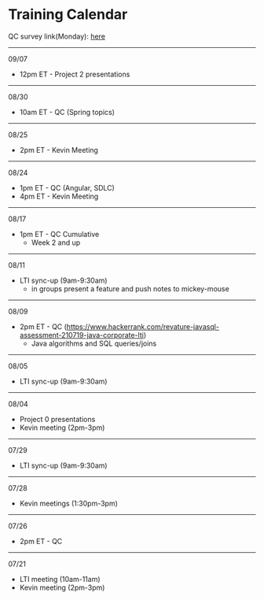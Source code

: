 # Training Calendar

QC survey link(Monday): [here](https://docs.google.com/forms/d/e/1FAIpQLSctgsH-__acrraIWMPDsV3XSFmTAujJNIxK9zKEhATsYsKHSw/viewform?usp=sf_link)


---

09/07
- 12pm ET - Project 2 presentations 

---

08/30
- 10am ET - QC (Spring topics)

---

08/25
- 2pm ET - Kevin Meeting

---

08/24
- 1pm ET - QC (Angular, SDLC)
- 4pm ET - Kevin Meeting

---

08/17
- 1pm ET - QC Cumulative
    - Week 2 and up

---

08/11
- LTI sync-up (9am-9:30am)
    - in groups present a feature and push notes to mickey-mouse

---

08/09
- 2pm ET - QC (https://www.hackerrank.com/revature-javasql-assessment-210719-java-corporate-lti)
    - Java algorithms and SQL queries/joins

---

08/05
- LTI sync-up (9am-9:30am)

---

08/04
- Project 0 presentations
- Kevin meeting (2pm-3pm)

---

07/29
- LTI sync-up (9am-9:30am)

---

07/28
- Kevin meetings (1:30pm-3pm)

---

07/26
- 2pm ET - QC

---

07/21
- LTI meeting (10am-11am) 
- Kevin meeting (2pm-3pm)
